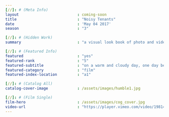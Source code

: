 ```yaml
---
[//]: # (Meta Info)
layout							: coming-soon
title							: "Noisy Tenants"
date							: 'May 04 2017'
season 							: "3"

[//]: # (Hidden Work)
summary                         : "a visual look book of photo and video for client"

[//]: # (Featured Info)
featured 						: "yes"
featured-rank 					: "5"
featured-subtitle				: "on a warm and cloudy day, one day before rain poured from the clouds"
featured-category				: "film"
featured-index-location			: "a1"

[//]: # (Catalog All)
catalog-cover-image				: /assets/images/humble1.jpg

[//]: # (Film Single)
film-hero						: /assets/images/cog_cover.jpg
video-url						: "https://player.vimeo.com/video/198145423?api=1"
---
```

